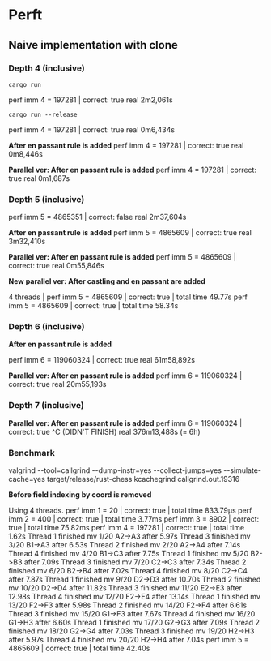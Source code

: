 # Perft

## Naive implementation with clone

### Depth 4 (inclusive)

`cargo run`

perf imm 4 = 197281 | correct: true
real    2m2,061s

`cargo run --release`

perf imm 4 = 197281 | correct: true
real    0m6,434s

**After en passant rule is added**
perf imm 4 = 197281 | correct: true
real	0m8,446s

**Parallel ver: After en passant rule is added**
perf imm 4 = 197281 | correct: true
real	0m1,687s

### Depth 5  (inclusive)

perf imm 5 = 4865351 | correct: false
real    2m37,604s

**After en passant rule is added**
perf imm 5 = 4865609 | correct: true
real	3m32,410s

**Parallel ver: After en passant rule is added**
perf imm 5 = 4865609 | correct: true
real	0m55,846s

**New parallel ver: After castling and en passant are added**

4 threads | perf imm 5 =    4865609 | correct: true | total time   49.77s
perf imm 5 =    4865609 | correct: true | total time   58.34s

### Depth 6  (inclusive)

**After en passant rule is added**

perf imm 6 = 119060324 | correct: true
real	61m58,892s

**Parallel ver: After en passant rule is added**
perf imm 6 = 119060324 | correct: true
real	20m55,193s

### Depth 7 (inclusive)

**Parallel ver: After en passant rule is added**
perf imm 6 = 119060324 | correct: true
^C (DIDN'T FINISH)
real	376m13,488s (= 6h)

### Benchmark

valgrind --tool=callgrind --dump-instr=yes --collect-jumps=yes --simulate-cache=yes target/release/rust-chess
kcachegrind callgrind.out.19316

**Before field indexing by coord is removed**

Using 4 threads.
perf imm 1 =         20 | correct: true | total time 833.79µs
perf imm 2 =        400 | correct: true | total time   3.77ms
perf imm 3 =       8902 | correct: true | total time  75.82ms
perf imm 4 =     197281 | correct: true | total time    1.62s
 Thread 1 finished mv  1/20	A2->A3 after 5.97s
 Thread 3 finished mv  3/20	B1->A3 after 6.53s
 Thread 2 finished mv  2/20	A2->A4 after 7.14s
 Thread 4 finished mv  4/20	B1->C3 after 7.75s
 Thread 1 finished mv  5/20	B2->B3 after 7.09s
 Thread 3 finished mv  7/20	C2->C3 after 7.34s
 Thread 2 finished mv  6/20	B2->B4 after 7.02s
 Thread 4 finished mv  8/20	C2->C4 after 7.87s
 Thread 1 finished mv  9/20	D2->D3 after 10.70s
 Thread 2 finished mv 10/20	D2->D4 after 11.82s
 Thread 3 finished mv 11/20	E2->E3 after 12.98s
 Thread 4 finished mv 12/20	E2->E4 after 13.14s
 Thread 1 finished mv 13/20	F2->F3 after 5.98s
 Thread 2 finished mv 14/20	F2->F4 after 6.61s
 Thread 3 finished mv 15/20	G1->F3 after 7.67s
 Thread 4 finished mv 16/20	G1->H3 after 6.60s
 Thread 1 finished mv 17/20	G2->G3 after 7.09s
 Thread 2 finished mv 18/20	G2->G4 after 7.03s
 Thread 3 finished mv 19/20	H2->H3 after 5.97s
 Thread 4 finished mv 20/20	H2->H4 after 7.04s
perf imm 5 =    4865609 | correct: true | total time   42.40s
